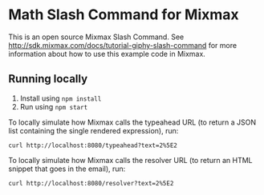 Math Slash Command for Mixmax
=============================

This is an open source Mixmax Slash Command. See <http://sdk.mixmax.com/docs/tutorial-giphy-slash-command> for more information about how to use this example code in Mixmax.

## Running locally

1. Install using `npm install`
2. Run using `npm start`

To locally simulate how Mixmax calls the typeahead URL (to return a JSON list containing the single rendered expression), run:

```
curl http://localhost:8080/typeahead?text=2%5E2
```

To locally simulate how Mixmax calls the resolver URL (to return an HTML snippet that goes in the email), run:

```
curl http://localhost:8080/resolver?text=2%5E2
```
